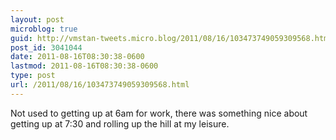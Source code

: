 ```yaml
---
layout: post
microblog: true
guid: http://vmstan-tweets.micro.blog/2011/08/16/103473749059309568.html
post_id: 3041044
date: 2011-08-16T08:30:38-0600
lastmod: 2011-08-16T08:30:38-0600
type: post
url: /2011/08/16/103473749059309568.html
---
```

Not used to getting up at 6am for work, there was something nice about getting up at 7:30 and rolling up the hill at my leisure.
